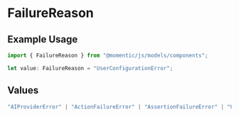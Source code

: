 # FailureReason

## Example Usage

```typescript
import { FailureReason } from "@momentic/js/models/components";

let value: FailureReason = "UserConfigurationError";
```

## Values

```typescript
"AIProviderError" | "ActionFailureError" | "AssertionFailureError" | "UserConfigurationError" | "JobTimeoutError" | "InternalWebAgentError" | "UnknownError"
```